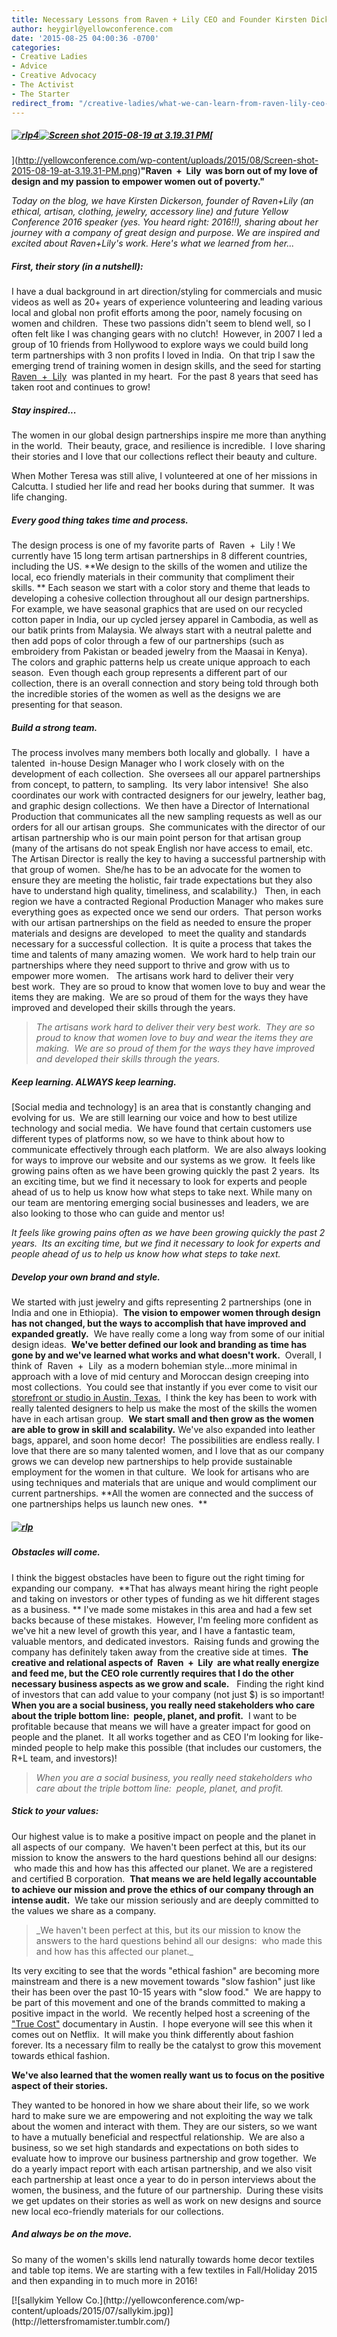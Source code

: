 ```yaml
---
title: Necessary Lessons from Raven + Lily CEO and Founder Kirsten Dickerson
author: heygirl@yellowconference.com
date: '2015-08-25 04:00:36 -0700'
categories:
- Creative Ladies
- Advice
- Creative Advocacy
- The Activist
- The Starter
redirect_from: "/creative-ladies/what-we-can-learn-from-raven-lily-ceo-and-founder-kirsten-dickerson/"
---
```


##### [![rlp4](http://yellowconference.com/wp-content/uploads/2015/08/rlp4.jpg)](http://yellowconference.com/wp-content/uploads/2015/08/rlp4.jpg)[![Screen shot 2015-08-19 at 3.19.31 PM](http://yellowconference.com/wp-content/uploads/2015/08/Screen-shot-2015-08-19-at-3.19.31-PM.jpg)](http://yellowconference.com/wp-content/uploads/2015/08/Screen-shot-2015-08-19-at-3.19.31-PM.jpg)[  
](http://yellowconference.com/wp-content/uploads/2015/08/Screen-shot-2015-08-19-at-3.19.31-PM.png)**"Raven  +  Lily  was born out of my love of design and my passion to empower women out of poverty."**

_Today on the blog, we have Kirsten Dickerson, founder of Raven+Lily (an ethical, artisan, clothing, jewelry, accessory line) and future Yellow Conference 2016 speaker (yes. You heard right: 2016!!), sharing about her journey with a company of great design and purpose. We are inspired and excited about Raven+Lily's work. Here's what we learned from her..._

##### First, their story (in a nutshell):

I have a dual background in art direction/styling for commercials and music videos as well as 20+ years of experience volunteering and leading various local and global non profit efforts among the poor, namely focusing on women and children.  These two passions didn't seem to blend well, so I often felt like I was changing gears with no clutch!  However, in 2007 I led a group of 10 friends from Hollywood to explore ways we could build long term partnerships with 3 non profits I loved in India.  On that trip I saw the emerging trend of training women in design skills, and the seed for starting  [Raven  +  Lily](http://www.ravenandlily.com/)  was planted in my heart.  For the past 8 years that seed has taken root and continues to grow!

##### **Stay inspired...**

The women in our global design partnerships inspire me more than anything in the world.  Their beauty, grace, and resilience is incredible.  I love sharing their stories and I love that our collections reflect their beauty and culture.

<div>

When Mother Teresa was still alive, I volunteered at one of her missions in Calcutta. I studied her life and read her books during that summer.  It was life changing.

##### Every good thing takes time and process.

</div>

<div>

The design process is one of my favorite parts of  Raven  +  Lily ! We currently have 15 long term artisan partnerships in 8 different countries, including the US. **We design to the skills of the women and utilize the local, eco friendly materials in their community that compliment their skills. ** Each season we start with a color story and theme that leads to developing a cohesive collection throughout all our design partnerships.  For example, we have seasonal graphics that are used on our recycled cotton paper in India, our up cycled jersey apparel in Cambodia, as well as our batik prints from Malaysia. We always start with a neutral palette and then add pops of color through a few of our partnerships (such as embroidery from Pakistan or beaded jewelry from the Maasai in Kenya).  The colors and graphic patterns help us create unique approach to each season.  Even though each group represents a different part of our collection, there is an overall connection and story being told through both the incredible stories of the women as well as the designs we are presenting for that season.

##### Build a strong team.

</div>

The process involves many members both locally and globally.  I  have a talented  in-house Design Manager who I work closely with on the development of each collection.  She oversees all our apparel partnerships from concept, to pattern, to sampling.  Its very labor intensive!  She also coordinates our work with contracted designers for our jewelry, leather bag, and graphic design collections.  We then have a Director of International Production that communicates all the new sampling requests as well as our orders for all our artisan groups.  She communicates with the director of our artisan partnership who is our main point person for that artisan group (many of the artisans do not speak English nor have access to email, etc.  The Artisan Director is really the key to having a successful partnership with that group of women.  She/he has to be an advocate for the women to ensure they are meeting the holistic, fair trade expectations but they also have to understand high quality, timeliness, and scalability.)   Then, in each region we have a contracted Regional Production Manager who makes sure everything goes as expected once we send our orders.  That person works with our artisan partnerships on the field as needed to ensure the proper materials and designs are developed  to meet the quality and standards necessary for a successful collection.  It is quite a process that takes the time and talents of many amazing women.  We work hard to help train our partnerships where they need support to thrive and grow with us to empower more women.   The artisans work hard to deliver their very best work.  They are so proud to know that women love to buy and wear the items they are making.  We are so proud of them for the ways they have improved and developed their skills through the years.

> _The artisans work hard to deliver their very best work.  They are so proud to know that women love to buy and wear the items they are making.  We are so proud of them for the ways they have improved and developed their skills through the years._

##### Keep learning. ALWAYS keep learning. 

[Social media and technology] is an area that is constantly changing and evolving for us.  We are still learning our voice and how to best utilize technology and social media.  We have found that certain customers use different types of platforms now, so we have to think about how to communicate effectively through each platform.  We are also always looking for ways to improve our website and our systems as we grow.  It feels like growing pains often as we have been growing quickly the past 2 years.  Its an exciting time, but we find it necessary to look for experts and people ahead of us to help us know how what steps to take next. While many on our team are mentoring emerging social businesses and leaders, we are also looking to those who can guide and mentor us!

<div>

_It feels like growing pains often as we have been growing quickly the past 2 years.  Its an exciting time, but we find it necessary to look for experts and people ahead of us to help us know how what steps to take next._

##### Develop your own brand and style.

We started with just jewelry and gifts representing 2 partnerships (one in India and one in Ethiopia).  **The vision to empower women through design has not changed, but the ways to accomplish that have improved and expanded greatly.**  We have really come a long way from some of our initial design ideas.  **We've better defined our look and branding as time has gone by and we've learned what works and what doesn't work.**  Overall, I think of  Raven  +  Lily  as a modern bohemian style...more minimal in approach with a love of mid century and Moroccan design creeping into most collections.  You could see that instantly if you ever come to visit our [storefront or studio in Austin, Texas.](http://www.ravenandlily.com/our-story/our-storefront-retailers)  I think the key has been to work with really talented designers to help us make the most of the skills the women have in each artisan group.  **We start small and then grow as the women are able to grow in skill and scalability.** We've also expanded into leather bags, apparel, and soon home decor!  The possibilities are endless really. I love that there are so many talented women, and I love that as our company grows we can develop new partnerships to help provide sustainable employment for the women in that culture.  We look for artisans who are using techniques and materials that are unique and would compliment our current partnerships. **All the women are connected and the success of one partnerships helps us launch new ones.  **

##### [![rlp](http://yellowconference.com/wp-content/uploads/2015/08/rlp.jpg)](http://yellowconference.com/wp-content/uploads/2015/08/rlp.jpg)

##### Obstacles will come.

I think the biggest obstacles have been to figure out the right timing for expanding our company.  **That has always meant hiring the right people and taking on investors or other types of funding as we hit different stages as a business. ** I've made some mistakes in this area and had a few set backs because of these mistakes.  However, I'm feeling more confident as we've hit a new level of growth this year, and I have a fantastic team, valuable mentors, and dedicated investors.  Raising funds and growing the company has definitely taken away from the creative side at times.  **The creative and relational aspects of  Raven  +  Lily  are what really energize and feed me, but the CEO role currently requires that I do the other necessary business aspects as we grow and scale.**   Finding the right kind of investors that can add value to your company (not just $) is so important! **When you are a social business, you really need stakeholders who care about the triple bottom line:  people, planet, and profit.**  I want to be profitable because that means we will have a greater impact for good on people and the planet.  It all works together and as CEO I'm looking for like-minded people to help make this possible (that includes our customers, the R+L team, and investors)!</div>

> _When you are a social business, you really need stakeholders who care about the triple bottom line:  people, planet, and profit._

##### Stick to your values:

Our highest value is to make a positive impact on people and the planet in all aspects of our company.  We haven't been perfect at this, but its our mission to know the answers to the hard questions behind all our designs:  who made this and how has this affected our planet. We are a registered and certified B corporation.  **That means we are held legally accountable to achieve our mission and prove the ethics of our company through an intense audit.**  We take our mission seriously and are deeply committed to the values we share as a company.

> <div>_We haven't been perfect at this, but its our mission to know the answers to the hard questions behind all our designs:  who made this and how has this affected our planet._</div>

<div>

Its very exciting to see that the words "ethical fashion" are becoming more mainstream and there is a new movement towards "slow fashion" just like their has been over the past 10-15 years with "slow food."  We are happy to be part of this movement and one of the brands committed to making a positive impact in the world.  We recently helped host a screening of the ["True Cost"](http://truecostmovie.com/) documentary in Austin.  I hope everyone will see this when it comes out on Netflix.  It will make you think differently about fashion forever. Its a necessary film to really be the catalyst to grow this movement towards ethical fashion.

**We've also learned that the women really want us to focus on the positive aspect of their stories.**

They wanted to be honored in how we share about their life, so we work hard to make sure we are empowering and not exploiting the way we talk about the women and interact with them. They are our sisters, so we want to have a mutually beneficial and respectful relationship.  We are also a business, so we set high standards and expectations on both sides to evaluate how to improve our business partnership and grow together.  We do a yearly impact report with each artisan partnership, and we also visit each partnership at least once a year to do in person interviews about the women, the business, and the future of our partnership.  During these visits we get updates on their stories as well as work on new designs and source new local eco-friendly materials for our collections.

##### And always be on the move.

So many of the women's skills lend naturally towards home decor textiles and table top items. We are starting with a few textiles in Fall/Holiday 2015 and then expanding in to much more in 2016!

<div>[![sallykim Yellow Co.](http://yellowconference.com/wp-content/uploads/2015/07/sallykim.jpg)](http://lettersfromamister.tumblr.com/)</div>

 </div>
